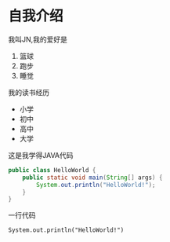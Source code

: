 # 自我介绍

我叫JN,我的爱好是
1. 篮球
2. 跑步
3. 睡觉

我的读书经历
* 小学
* 初中
* 高中
* 大学

这是我学得JAVA代码
```JAVA
public class HelloWorld {
	public static void main(String[] args) {
		System.out.println("HelloWorld!");
	}
}
```

一行代码

    System.out.println("HelloWorld!")
